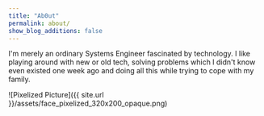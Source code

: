 ```yaml
---
title: "Ab0ut"
permalink: about/
show_blog_additions: false
---
```

I'm merely an ordinary Systems Engineer fascinated by technology. I like playing
 around with new or old tech, solving problems which I didn't know even existed
 one week ago and doing all this while trying to cope with my family.

![Pixelized Picture]({{ site.url }}/assets/face_pixelized_320x200_opaque.png)
